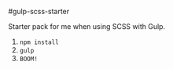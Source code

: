 #gulp-scss-starter

Starter pack for me when using SCSS with Gulp.

1. `npm install`
2. `gulp`
3. `BOOM!`